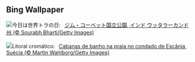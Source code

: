 ## Bing Wallpaper
![](https://www.bing.com/th?id=OHR.CorbettTigers_JA-JP7161301838_UHD.jpg&w=1000)今日は世界トラの日:&nbsp;&ensp;[ジム・コーベット国立公園, インド ウッタラーカンド州 (© Sourabh Bharti/Getty Images)](https://www.bing.com/th?id=OHR.CorbettTigers_JA-JP7161301838_UHD.jpg)
<br><br/>
![](https://www.bing.com/th?id=OHR.BeachHutsSweden_PT-BR7531114296_UHD.jpg&w=1000)Litoral cromático:&nbsp;&ensp;[Cabanas de banho na praia no condado de Escânia, Suécia (© Martin Wahlborg/Getty Images)](https://www.bing.com/th?id=OHR.BeachHutsSweden_PT-BR7531114296_UHD.jpg)
<br><br/>

